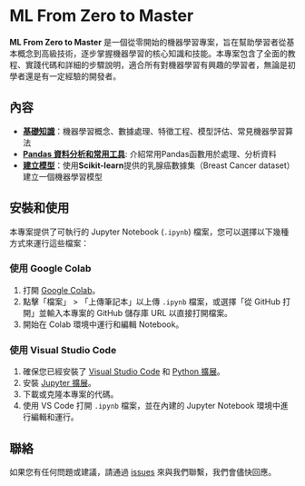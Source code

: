 # ML From Zero to Master

**ML From Zero to Master** 是一個從零開始的機器學習專案，旨在幫助學習者從基本概念到高級技術，逐步掌握機器學習的核心知識和技能。本專案包含了全面的教程、實踐代碼和詳細的步驟說明，適合所有對機器學習有興趣的學習者，無論是初學者還是有一定經驗的開發者。

## 內容

- [**基礎知識**](./class1-basic-know-how.md)：機器學習概念、數據處理、特徵工程、模型評估、常見機器學習算法
- [**Pandas 資料分析和常用工具**](./class2_pandas.md): 介紹常用Pandas函數用於處理、分析資料
- [**建立模型**](./class3-create-model.md)：使用**Scikit-learn**提供的乳腺癌數據集（Breast Cancer dataset）建立一個機器學習模型

## 安裝和使用

本專案提供了可執行的 Jupyter Notebook (`.ipynb`) 檔案，您可以選擇以下幾種方式來運行這些檔案：

### 使用 Google Colab

1. 打開 [Google Colab](https://colab.research.google.com/)。
2. 點擊「檔案」 > 「上傳筆記本」以上傳 `.ipynb` 檔案，或選擇「從 GitHub 打開」並輸入本專案的 GitHub 儲存庫 URL 以直接打開檔案。
3. 開始在 Colab 環境中運行和編輯 Notebook。

### 使用 Visual Studio Code

1. 確保您已經安裝了 [Visual Studio Code](https://code.visualstudio.com/) 和 [Python 擴展](https://marketplace.visualstudio.com/items?itemName=ms-python.python)。
2. 安裝 [Jupyter 擴展](https://marketplace.visualstudio.com/items?itemName=ms-toolsai.jupyter)。
3. 下載或克隆本專案的代碼。
4. 使用 VS Code 打開 `.ipynb` 檔案，並在內建的 Jupyter Notebook 環境中進行編輯和運行。

## 聯絡

如果您有任何問題或建議，請通過 [issues](./issues) 來與我們聯繫，我們會儘快回應。

